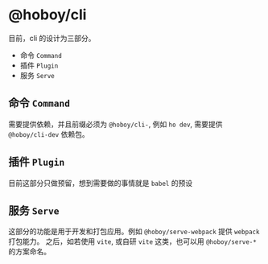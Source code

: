 # @hoboy/cli

目前，cli 的设计为三部分。

- 命令 `Command`
- 插件 `Plugin`
- 服务 `Serve`

## 命令 `Command`

需要提供依赖，并且前缀必须为 `@hoboy/cli-`, 例如 `ho dev`, 需要提供 `@hoboy/cli-dev`
依赖包。

## 插件 `Plugin`
目前这部分只做预留，想到需要做的事情就是 `babel` 的预设

## 服务 `Serve`
这部分的功能是用于开发和打包应用。例如 `@hoboy/serve-webpack` 提供 `webpack` 打包能力。
之后，如若使用 `vite`, 或自研 `vite` 这类，也可以用 `@hoboy/serve-*` 的方案命名。

